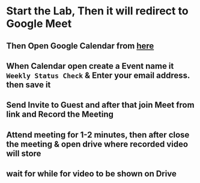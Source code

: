 # Start the Lab, Then it will redirect to Google Meet

## Then Open Google Calendar from [here](https://calendar.google.com/)

## When Calendar open create a Event name it  `Weekly Status Check` & Enter your email address. then save it 

## Send Invite to Guest and after that join Meet from link and Record the Meeting

## Attend meeting for 1-2 minutes, then after close the meeting & open drive where recorded video will store

## wait for while for video to be shown on Drive
